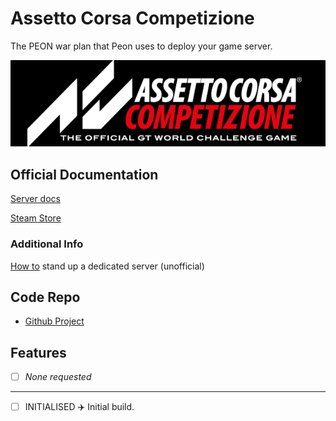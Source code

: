 # Assetto Corsa Competizione

The PEON war plan that Peon uses to deploy your game server.

![ACC](../../images/game-logos/assetto_corsa_competizione.png)

## Official Documentation

[Server docs](https://steamdb.info/app/1430110/)

[Steam Store](https://store.steampowered.com/app/805550/Assetto_Corsa_Competizione/)

### Additional Info

[How to](https://www.acc-wiki.info/wiki/Server_Configuration) stand up a dedicated server (unofficial)

## Code Repo

- [Github Project](https://github.com/the-peon-project/peon-warplans/tree/main/assettocorsacompetizione)

## Features

- [ ] *None requested*

---

- [ ] INITIALISED :airplane: Initial build.
